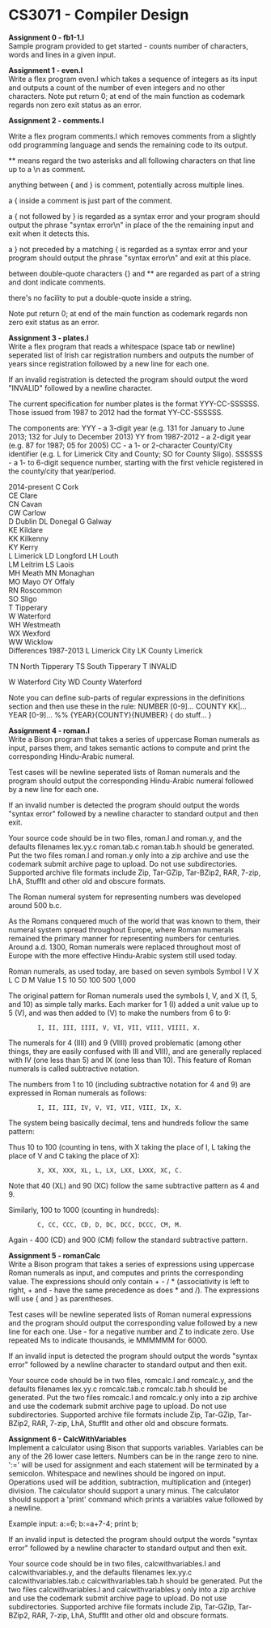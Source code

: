 # CS3071 - Compiler Design 

**Assignment 0 - fb1-1.l** <br>
Sample program provided to get started - counts number of characters, words and lines in a given input. 

**Assignment 1 - even.l** <br>
Write a flex program even.l which takes a sequence of integers as its input and outputs a count of the number of even integers and no other characters. Note put return 0; at end of the main function as codemark regards non zero exit status as an error.


**Assignment 2 - comments.l** <br>

Write a flex program comments.l which removes comments from a slightly odd 
programming language and sends the remaining code to its output.

** means regard the two asterisks and all following characters on that line 
up to a \n as comment.

anything between { and } is comment, potentially across multiple lines.

a { inside a comment is just part of the comment.

a { not followed by } is regarded as a syntax error and your program
should output the phrase "syntax error\n" in place of the
the remaining input and exit when it detects this.

a } not preceded by a matching { is regarded as a syntax error and your
program should output the phrase "syntax error\n" and exit at this place.

between double-quote characters {} and ** are regarded as part of a
string and dont indicate comments.

there's no facility to put a double-quote inside a string.

Note put return 0; at end of the main function
as codemark regards non zero exit status as an error. 

**Assignment 3 - plates.l** <br>
Write a flex program that reads a whitespace (space tab or newline) seperated 
list of Irish car registration numbers and outputs the number of years since 
registration followed by a new line for each one. 

If an invalid registration is detected the program should output the word 
"INVALID" followed by a newline character.


The current specification for number plates is the format YYY-CC-SSSSSS. 
Those issued from 1987 to 2012 had the format YY-CC-SSSSSS. 

The components are:
YYY - a 3-digit year (e.g. 131 for January to June 2013; 132 for July to December 2013) 
YY from 1987-2012 - a 2-digit year (e.g. 87 for 1987; 05 for 2005)
CC - a 1- or 2-character County/City identifier (e.g. L for Limerick City and County; SO for County Sligo).
SSSSSS - a 1- to 6-digit sequence number, starting with the first vehicle registered in the county/city that year/period.

2014-present
C 	Cork 	
CE 	Clare 	
CN 	Cavan 	
CW 	Carlow 	
D 	Dublin 
DL 	Donegal 
G 	Galway 	
KE 	Kildare 	
KK 	Kilkenny 	
KY 	Kerry 	
L 	Limerick 
LD 	Longford 
LH 	Louth 	
LM 	Leitrim 
LS 	Laois 	
MH 	Meath 
MN 	Monaghan 	
MO 	Mayo 
OY 	Offaly 	
RN 	Roscommon 	
SO 	Sligo 	
T 	Tipperary 	
W 	Waterford 	
WH 	Westmeath 	
WX 	Wexford 	
WW 	Wicklow 	
Differences 1987-2013
L 	Limerick City
LK 	County Limerick

TN 	North Tipperary
TS 	South Tipperary
T	INVALID

W       Waterford City
WD 	County Waterford

Note you can define sub-parts of regular expressions in the definitions section and then
use these in the rule:
NUMBER  [0-9]...
COUNTY  KK|... 
YEAR  [0-9]...
%%
{YEAR}{COUNTY}{NUMBER}   { do stuff... }

**Assignment 4 - roman.l** <br>
Write a Bison program that takes a series of uppercase Roman 
numerals as input, parses them, and takes semantic actions to 
compute and print the corresponding Hindu-Arabic numeral.

Test cases will be newline seperated lists of Roman numerals and 
the program should output the corresponding Hindu-Arabic numeral 
followed by a new line for each one. 

If an invalid number is detected the program should output the words 
"syntax error" followed by a newline character to standard output
and then exit.

Your source code should be in two files, roman.l and roman.y, and
the defaults filenames lex.yy.c roman.tab.c roman.tab.h should
be generated. Put the two files roman.l and roman.y only into
a zip archive and use the codemark submit archive page to upload.
Do not use subdirectories.
Supported archive file formats include Zip, Tar-GZip, Tar-BZip2, RAR, 
7-zip, LhA, StuffIt and other old and obscure formats.

The Roman numeral system for representing numbers was developed 
around 500 b.c.

As the Romans conquered much of the world that was known to them, 
their numeral system spread throughout Europe, where Roman numerals 
remained the primary manner for representing numbers for centuries. 
Around a.d. 1300, Roman numerals were replaced throughout most of 
Europe with the more effective Hindu-Arabic system still used today.


Roman numerals, as used today, are based on seven symbols
Symbol 	I 	V 	X 	L 	C 	D 	M
Value 	1 	5 	10 	50 	100 	500 	1,000 

The original pattern for Roman numerals used the symbols I, V, and X 
(1, 5, and 10) as simple tally marks. Each marker for 1 (I) added a 
unit value up to 5 (V), and was then added to (V) to make the 
numbers from 6 to 9:

            I, II, III, IIII, V, VI, VII, VIII, VIIII, X.

The numerals for 4 (IIII) and 9 (VIIII) proved problematic (among 
other things, they are easily confused with III and VIII), and are 
generally replaced with IV (one less than 5) and IX (one less than 10). 
This feature of Roman numerals is called subtractive notation.

The numbers from 1 to 10 (including subtractive notation for 4 and 9) 
are expressed in Roman numerals as follows:

            I, II, III, IV, V, VI, VII, VIII, IX, X.

The system being basically decimal, tens and hundreds follow the same pattern:

Thus 10 to 100 (counting in tens, with X taking the place of I, L taking the 
place of V and C taking the place of X):

            X, XX, XXX, XL, L, LX, LXX, LXXX, XC, C.

Note that 40 (XL) and 90 (XC) follow the same subtractive pattern as 4 and 9.

Similarly, 100 to 1000 (counting in hundreds):

            C, CC, CCC, CD, D, DC, DCC, DCCC, CM, M.

Again - 400 (CD) and 900 (CM) follow the standard subtractive pattern. 

**Assignment 5 - romanCalc** <br>
Write a Bison program that takes a series of expressions using uppercase 
Roman numerals as input, and computes and prints the corresponding value.
The expressions should only contain + - / * (associativity is left to 
right, + and - have the same precedence as does * and /). The expressions
will use { and } as parentheses.

Test cases will be newline seperated lists of Roman numeral expressions
and the program should output the corresponding value followed by a new 
line for each one. Use - for a negative number and Z to indicate zero.
Use repeated Ms to indicate thousands, ie MMMMMM for 6000.

If an invalid input is detected the program should output the words 
"syntax error" followed by a newline character to standard output
and then exit.

Your source code should be in two files, romcalc.l and romcalc.y, and
the defaults filenames lex.yy.c romcalc.tab.c romcalc.tab.h should
be generated. Put the two files romcalc.l and romcalc.y only into
a zip archive and use the codemark submit archive page to upload.
Do not use subdirectories.
Supported archive file formats include Zip, Tar-GZip, Tar-BZip2, RAR, 
7-zip, LhA, StuffIt and other old and obscure formats.


**Assignment 6 - CalcWithVariables** <br>
Implement a calculator using Bison that supports variables. Variables can be any of
the 26 lower case letters. Numbers can be in the range zero to nine.
':=' will be used for assignment and each statement will be terminated by a semicolon.
Whitespace and newlines should be ingored on input.
Operations used will be addition, subtraction, multiplication and
(integer) division. The calculator should support a unary minus. 
The calculator should support a 'print' command which
prints a variables value followed by a newline.

Example input:
a:=6;
b:=a+7-4;
print b;

If an invalid input is detected the program should output the words 
"syntax error" followed by a newline character to standard output
and then exit.

Your source code should be in two files, calcwithvariables.l and calcwithvariables.y, and
the defaults filenames lex.yy.c calcwithvariables.tab.c calcwithvariables.tab.h should
be generated. Put the two files calcwithvariables.l and calcwithvariables.y only into
a zip archive and use the codemark submit archive page to upload.
Do not use subdirectories.
Supported archive file formats include Zip, Tar-GZip, Tar-BZip2, RAR, 
7-zip, LhA, StuffIt and other old and obscure formats.


